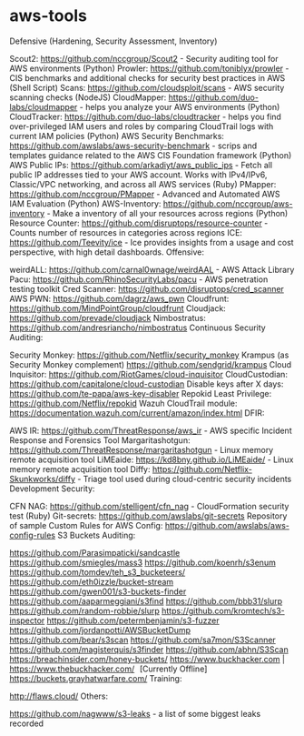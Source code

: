 # aws-tools
Defensive (Hardening, Security Assessment, Inventory)

Scout2: https://github.com/nccgroup/Scout2 - Security auditing tool for AWS environments (Python)
Prowler: https://github.com/toniblyx/prowler - CIS benchmarks and additional checks for security best practices in AWS (Shell Script)
Scans: https://github.com/cloudsploit/scans - AWS security scanning checks (NodeJS)
CloudMapper: https://github.com/duo-labs/cloudmapper - helps you analyze your AWS environments (Python)
CloudTracker: https://github.com/duo-labs/cloudtracker - helps you find over-privileged IAM users and roles by comparing CloudTrail logs with current IAM policies (Python)
AWS Security Benchmarks: https://github.com/awslabs/aws-security-benchmark - scrips and templates guidance related to the AWS CIS Foundation framework (Python)
AWS Public IPs: https://github.com/arkadiyt/aws_public_ips - Fetch all public IP addresses tied to your AWS account. Works with IPv4/IPv6, Classic/VPC networking, and across all AWS services (Ruby)
PMapper: https://github.com/nccgroup/PMapper - Advanced and Automated AWS IAM Evaluation (Python)
AWS-Inventory: https://github.com/nccgroup/aws-inventory - Make a inventory of all your resources across regions (Python)
Resource Counter: https://github.com/disruptops/resource-counter - Counts number of resources in categories across regions
ICE: https://github.com/Teevity/ice - Ice provides insights from a usage and cost perspective, with high detail dashboards.
Offensive:

weirdALL: https://github.com/carnal0wnage/weirdAAL - AWS Attack Library
Pacu: https://github.com/RhinoSecurityLabs/pacu - AWS penetration testing toolkit
Cred Scanner: https://github.com/disruptops/cred_scanner
AWS PWN: https://github.com/dagrz/aws_pwn
Cloudfrunt: https://github.com/MindPointGroup/cloudfrunt
Cloudjack: https://github.com/prevade/cloudjack
Nimbostratus: https://github.com/andresriancho/nimbostratus
Continuous Security Auditing:

Security Monkey: https://github.com/Netflix/security_monkey
Krampus (as Security Monkey complement) https://github.com/sendgrid/krampus
Cloud Inquisitor: https://github.com/RiotGames/cloud-inquisitor
CloudCustodian: https://github.com/capitalone/cloud-custodian
Disable keys after X days: https://github.com/te-papa/aws-key-disabler
Repokid Least Privilege: https://github.com/Netflix/repokid
Wazuh CloudTrail module: https://documentation.wazuh.com/current/amazon/index.html
DFIR:

AWS IR: https://github.com/ThreatResponse/aws_ir - AWS specific Incident Response and Forensics Tool
Margaritashotgun: https://github.com/ThreatResponse/margaritashotgun - Linux memory remote acquisition tool
LiMEaide: https://kd8bny.github.io/LiMEaide/ - Linux memory remote acquisition tool
Diffy: https://github.com/Netflix-Skunkworks/diffy - Triage tool used during cloud-centric security incidents
Development Security:

CFN NAG: https://github.com/stelligent/cfn_nag - CloudFormation security test (Ruby)
Git-secrets: https://github.com/awslabs/git-secrets
Repository of sample Custom Rules for AWS Config: https://github.com/awslabs/aws-config-rules
S3 Buckets Auditing:

https://github.com/Parasimpaticki/sandcastle
https://github.com/smiegles/mass3
https://github.com/koenrh/s3enum
https://github.com/tomdev/teh_s3_bucketeers/
https://github.com/eth0izzle/bucket-stream
https://github.com/gwen001/s3-buckets-finder
https://github.com/aaparmeggiani/s3find
https://github.com/bbb31/slurp
https://github.com/random-robbie/slurp
https://github.com/kromtech/s3-inspector
https://github.com/petermbenjamin/s3-fuzzer
https://github.com/jordanpotti/AWSBucketDump
https://github.com/bear/s3scan
https://github.com/sa7mon/S3Scanner
https://github.com/magisterquis/s3finder
https://github.com/abhn/S3Scan
https://breachinsider.com/honey-buckets/
https://www.buckhacker.com | https://www.thebuckhacker.com/   [Currently Offline]
https://buckets.grayhatwarfare.com/
Training:

http://flaws.cloud/
Others:

https://github.com/nagwww/s3-leaks - a list of some biggest leaks recorded
